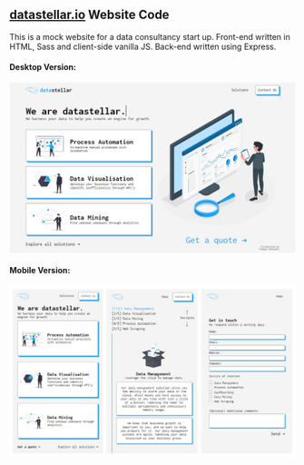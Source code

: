 ## [datastellar.io](http://datastellar.io) Website Code

This is a mock website for a data consultancy start up.
Front-end written in HTML, Sass and client-side vanilla JS. Back-end written using Express. 

#### Desktop Version:

![Desktop Version - Index Page](./static/img/index.JPG)

#### Mobile Version:

![Mobile Version](./static/img/mobile.jpg)